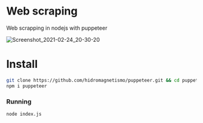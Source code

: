 
# Web scraping

Web scrapping in nodejs with puppeteer

![Screenshot_2021-02-24_20-30-20](https://user-images.githubusercontent.com/6284869/109062455-dc418c80-76df-11eb-9521-825f48205a29.png)

# Install

```bash
git clone https://github.com/hidromagnetismo/puppeteer.git && cd puppeteer && npm i && npm i --only=dev
npm i puppeteer
```

### Running

```bash
node index.js
```
